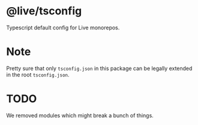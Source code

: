 # @live/tsconfig

Typescript default config for Live monorepos.

# Note

Pretty sure that only `tsconfig.json` in this package can be legally extended in the root `tsconfig.json`.

# TODO

We removed modules which might break a bunch of things.
